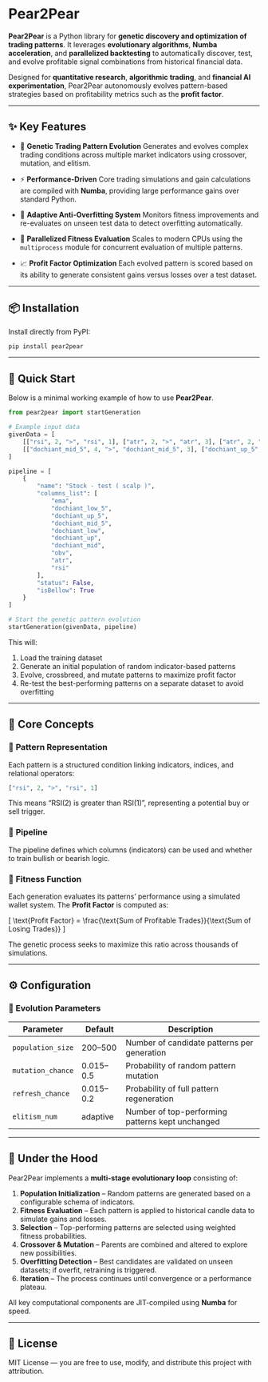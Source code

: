 # Pear2Pear

**Pear2Pear** is a Python library for **genetic discovery and optimization of trading patterns**.
It leverages **evolutionary algorithms**, **Numba acceleration**, and **parallelized backtesting** to automatically discover, test, and evolve profitable signal combinations from historical financial data.

Designed for **quantitative research**, **algorithmic trading**, and **financial AI experimentation**, Pear2Pear autonomously evolves pattern-based strategies based on profitability metrics such as the **profit factor**.

---

## ✨ Key Features

* 🧬 **Genetic Trading Pattern Evolution**
  Generates and evolves complex trading conditions across multiple market indicators using crossover, mutation, and elitism.

* ⚡ **Performance-Driven**
  Core trading simulations and gain calculations are compiled with **Numba**, providing large performance gains over standard Python.

* 🧠 **Adaptive Anti-Overfitting System**
  Monitors fitness improvements and re-evaluates on unseen test data to detect overfitting automatically.

* 🔁 **Parallelized Fitness Evaluation**
  Scales to modern CPUs using the `multiprocess` module for concurrent evaluation of multiple patterns.

* 📈 **Profit Factor Optimization**
  Each evolved pattern is scored based on its ability to generate consistent gains versus losses over a test dataset.

---

## 📦 Installation

Install directly from PyPI:

```bash
pip install pear2pear
```

---

## 🚀 Quick Start

Below is a minimal working example of how to use **Pear2Pear**.

```python
from pear2pear import startGeneration

# Example input data
givenData = [
    [["rsi", 2, ">", "rsi", 1], ["atr", 2, ">", "atr", 3], ["atr", 2, ">", "atr", 1]],
    [["dochiant_mid_5", 4, ">", "dochiant_mid_5", 3], ["dochiant_up_5", 3, ">", "dochiant_up", 2], ["atr", 2, "<", "atr", 1]]
]

pipeline = [
    {
        "name": "Stock - test ( scalp )",
        "columns_list": [
            "ema",
            "dochiant_low_5",
            "dochiant_up_5",
            "dochiant_mid_5",
            "dochiant_low",
            "dochiant_up",
            "dochiant_mid",
            "obv",
            "atr",
            "rsi"
        ],
        "status": False,
        "isBellow": True
    }
]

# Start the genetic pattern evolution
startGeneration(givenData, pipeline)
```

This will:

1. Load the training dataset
2. Generate an initial population of random indicator-based patterns
3. Evolve, crossbreed, and mutate patterns to maximize profit factor
4. Re-test the best-performing patterns on a separate dataset to avoid overfitting

---

## 🧩 Core Concepts

### 🔹 **Pattern Representation**

Each pattern is a structured condition linking indicators, indices, and relational operators:

```python
["rsi", 2, ">", "rsi", 1]
```

This means “RSI(2) is greater than RSI(1)”, representing a potential buy or sell trigger.

### 🔹 **Pipeline**

The pipeline defines which columns (indicators) can be used and whether to train bullish or bearish logic.

### 🔹 **Fitness Function**

Each generation evaluates its patterns’ performance using a simulated wallet system.
The **Profit Factor** is computed as:

[
\text{Profit Factor} = \frac{\text{Sum of Profitable Trades}}{\text{Sum of Losing Trades}}
]

The genetic process seeks to maximize this ratio across thousands of simulations.

---

## ⚙️ Configuration

### 🔧 Evolution Parameters

| Parameter         | Default   | Description                                      |
| ----------------- | --------- | ------------------------------------------------ |
| `population_size` | 200–500   | Number of candidate patterns per generation      |
| `mutation_chance` | 0.015–0.5 | Probability of random pattern mutation           |
| `refresh_chance`  | 0.015–0.2 | Probability of full pattern regeneration         |
| `elitism_num`     | adaptive  | Number of top-performing patterns kept unchanged |

---

## 🧪 Under the Hood

Pear2Pear implements a **multi-stage evolutionary loop** consisting of:

1. **Population Initialization** – Random patterns are generated based on a configurable schema of indicators.
2. **Fitness Evaluation** – Each pattern is applied to historical candle data to simulate gains and losses.
3. **Selection** – Top-performing patterns are selected using weighted fitness probabilities.
4. **Crossover & Mutation** – Parents are combined and altered to explore new possibilities.
5. **Overfitting Detection** – Best candidates are validated on unseen datasets; if overfit, retraining is triggered.
6. **Iteration** – The process continues until convergence or a performance plateau.

All key computational components are JIT-compiled using **Numba** for speed.

---

## 🧾 License

MIT License — you are free to use, modify, and distribute this project with attribution.
